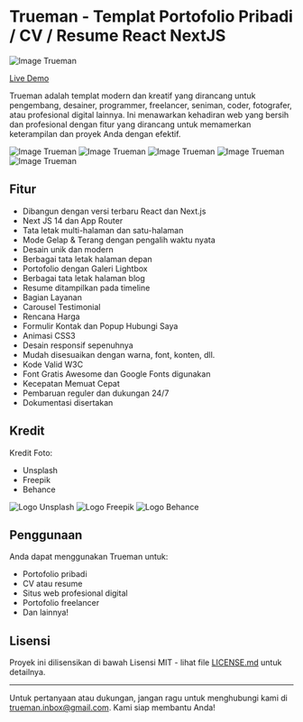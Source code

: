 # Trueman - Templat Portofolio Pribadi / CV / Resume React NextJS

![Image Trueman](https://s3.envato.com/files/486694720/preview.__large_preview.png)

[Live Demo](https://trueman-react.vercel.app/)

Trueman adalah templat modern dan kreatif yang dirancang untuk pengembang, desainer, programmer, freelancer, seniman, coder, fotografer, atau profesional digital lainnya. Ini menawarkan kehadiran web yang bersih dan profesional dengan fitur yang dirancang untuk memamerkan keterampilan dan proyek Anda dengan efektif.

![Image Trueman](https://bslthemes.com/graphs/trueman_react/1.jpg)
![Image Trueman](https://bslthemes.com/graphs/trueman_react/2.png)
![Image Trueman](https://bslthemes.com/graphs/trueman_react/3.png)
![Image Trueman](https://bslthemes.com/graphs/trueman_react/4.png)
![Image Trueman](https://bslthemes.com/graphs/trueman_react/5.png)


## Fitur

- Dibangun dengan versi terbaru React dan Next.js
- Next JS 14 dan App Router
- Tata letak multi-halaman dan satu-halaman
- Mode Gelap & Terang dengan pengalih waktu nyata
- Desain unik dan modern
- Berbagai tata letak halaman depan
- Portofolio dengan Galeri Lightbox
- Berbagai tata letak halaman blog
- Resume ditampilkan pada timeline
- Bagian Layanan
- Carousel Testimonial
- Rencana Harga
- Formulir Kontak dan Popup Hubungi Saya
- Animasi CSS3
- Desain responsif sepenuhnya
- Mudah disesuaikan dengan warna, font, konten, dll.
- Kode Valid W3C
- Font Gratis Awesome dan Google Fonts digunakan
- Kecepatan Memuat Cepat
- Pembaruan reguler dan dukungan 24/7
- Dokumentasi disertakan

## Kredit

Kredit Foto:
- Unsplash
- Freepik
- Behance

![Logo Unsplash](https://example.com/unsplash-logo.png) ![Logo Freepik](https://example.com/freepik-logo.png) ![Logo Behance](https://example.com/behance-logo.png)


## Penggunaan

Anda dapat menggunakan Trueman untuk:

- Portofolio pribadi
- CV atau resume
- Situs web profesional digital
- Portofolio freelancer
- Dan lainnya!

## Lisensi

Proyek ini dilisensikan di bawah Lisensi MIT - lihat file [LICENSE.md](LICENSE.md) untuk detailnya.

---

Untuk pertanyaan atau dukungan, jangan ragu untuk menghubungi kami di [trueman.inbox@gmail.com](mailto:trueman.inbox@gmail.com). Kami siap membantu Anda!